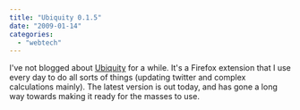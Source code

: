 ```yaml
---
title: "Ubiquity 0.1.5"
date: "2009-01-14"
categories: 
  - "webtech"
---
```


I've not blogged about [Ubiquity](https://wiki.mozilla.org/Labs/Ubiquity) for a while. It's a Firefox extension that I use every day to do all sorts of things (updating twitter and complex calculations mainly). The latest version is out today, and has gone a long way towards making it ready for the masses to use.

